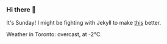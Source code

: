 ### Hi there :wave:

It's Sunday! I might be fighting with Jekyll to make [this](https://swissclubto.github.io) better.

Weather in Toronto: overcast, at -2°C.
